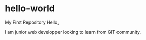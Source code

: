 # hello-world
My First Repository
Hello,

I am junior web developper looking to learn from GIT community.
